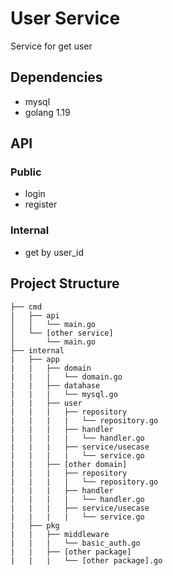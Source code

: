 # User Service

Service for get user

## Dependencies

- mysql
- golang 1.19

## API

### Public

- login
- register

### Internal

- get by user_id

## Project Structure

```
├── cmd
|   ├── api
│   │   └── main.go
│   └── [other service]
│       └── main.go
├── internal
|   ├── app
|   |   ├── domain
|   |   |   └── domain.go
|   |   ├── datahase
|   |   |   └── mysql.go
|   |   ├── user
|   |   |   ├── repository
|   |   |   |   └── repository.go
|   |   |   ├── handler
|   |   |   |   └── handler.go
|   |   |   ├── service/usecase
|   |   |   |   └── service.go
|   |   ├── [other domain]
|   |   |   ├── repository
|   |   |   |   └── repository.go
|   |   |   ├── handler
|   |   |   |   └── handler.go
|   |   |   ├── service/usecase
|   |   |   |   └── service.go
|   ├── pkg
|   |   ├── middleware
|   |   |   └── basic_auth.go
|   |   ├── [other package]
|   |   |   └── [other package].go
```
